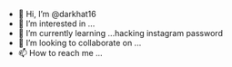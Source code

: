 - 👋 Hi, I’m @darkhat16
- 👀 I’m interested in ...
- 🌱 I’m currently learning ...hacking instagram password
- 💞️ I’m looking to collaborate on ...
- 📫 How to reach me ...

<!---
darkhat16/darkhat16 is a ✨ special ✨ repository because its `README.md` (this file) appears on your GitHub profile.
You can click the Preview link to take a look at your changes.
--->
